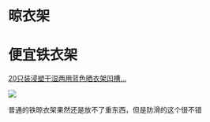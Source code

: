 # 晾衣架

# 便宜铁衣架

[20只装浸塑干湿两用蓝色晒衣架凹槽...](https://out.zhe800.com/jump?deal_id=14842259&url=http%3A%2F%2Fshop.zhe800.com%2Fproducts%2Fze170320144048994242&jump_source=1&qd_key=qyOwt6Jn)

![](https://z3.tuanimg.com/imagev2/trade/600x600.167e0bb99f6bb68548b899acd0b41d73.400x.jpg)

普通的铁晾衣架果然还是放不了重东西，但是防滑的这个很不错